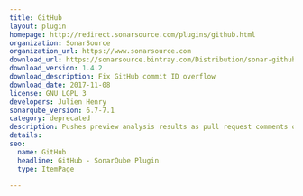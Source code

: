 ```yaml
---
title: GitHub
layout: plugin
homepage: http://redirect.sonarsource.com/plugins/github.html
organization: SonarSource
organization_url: https://www.sonarsource.com
download_url: https://sonarsource.bintray.com/Distribution/sonar-github-plugin/sonar-github-plugin-1.4.2.1027.jar
download_version: 1.4.2
download_description: Fix GitHub commit ID overflow
download_date: 2017-11-08
license: GNU LGPL 3
developers: Julien Henry
sonarqube_version: 6.7-7.1
category: deprecated
description: Pushes preview analysis results as pull request comments on GitHub (integration scripting required)
details: 
seo: 
  name: GitHub
  headline: GitHub - SonarQube Plugin
  type: ItemPage

---
```

